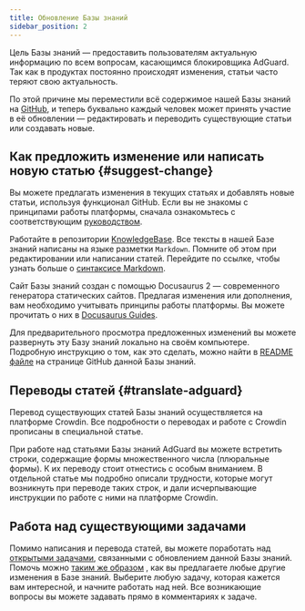 ```yaml
---
title: Обновление Базы знаний
sidebar_position: 2
---
```


Цель Базы знаний — предоставить пользователям актуальную информацию по всем вопросам, касающимся блокировщика AdGuard. Так как в продуктах постоянно происходят изменения, статьи часто теряют свою актуальность.

По этой причине мы переместили всё содержимое нашей Базы знаний на [GitHub](https://github.com/AdguardTeam/KnowledgeBase), и теперь буквально каждый человек может принять участие в её обновлении — редактировать и переводить существующие статьи или создавать новые.

## Как предложить изменение или написать новую статью {#suggest-change}

Вы можете предлагать изменения в текущих статьях и добавлять новые статьи, используя функционал GitHub. Если вы не знакомы с принципами работы платформы, сначала ознакомьтесь с соответствующим [руководством](https://docs.github.com/en).

Работайте в репозитории [KnowledgeBase](https://github.com/AdguardTeam/KnowledgeBase). Все тексты в нашей Базе знаний написаны на языке разметки `Markdown`. Помните об этом при редактировании или написании статей. Перейдите по ссылке, чтобы узнать больше о [синтаксисе Markdown](https://docs.github.com/en/get-started/writing-on-github/getting-started-with-writing-and-formatting-on-github/basic-writing-and-formatting-syntax).

Сайт Базы знаний создан с помощью Docusaurus 2 — современного генератора статических сайтов. Предлагая изменения или дополнения, вам необходимо учитывать принципы работы платформы. Вы можете прочитать о них в [Docusaurus Guides](https://docusaurus.io/docs/category/guides).

Для предварительного просмотра предложенных изменений вы можете развернуть эту Базу знаний локально на своём компьютере. Подробную инструкцию о том, как это сделать, можно найти в [README файле](https://github.com/AdguardTeam/KnowledgeBaseDNS/blob/main/README) на странице GitHub данной Базы знаний.

## Переводы статей {#translate-adguard}

Перевод существующих статей Базы знаний осуществляется на платформе Crowdin. Все подробности о переводах и работе с Crowdin прописаны в специальной статье.

При работе над статьями Базы знаний AdGuard вы можете встретить строки, содержащие формы множественного числа (плюральные формы). К их переводу стоит отнестись с особым вниманием. В отдельной статье мы подробно описали трудности, которые могут возникнуть при переводе таких строк, и дали исчерпывающие инструкции по работе с ними на платформе Crowdin.

## Работа над существующими задачами

Помимо написания и перевода статей, вы можете поработать над [открытыми задачами](https://github.com/AdguardTeam/KnowledgeBase/issues), связанными с обновлением данной Базы знаний. Помочь можно [таким же образом](#suggest-change) , как вы предлагаете любые другие изменения в Базе знаний. Выберите любую задачу, которая кажется вам интересной, и начните работать над ней. Все возникающие вопросы вы можете задавать прямо в комментариях к задаче.
